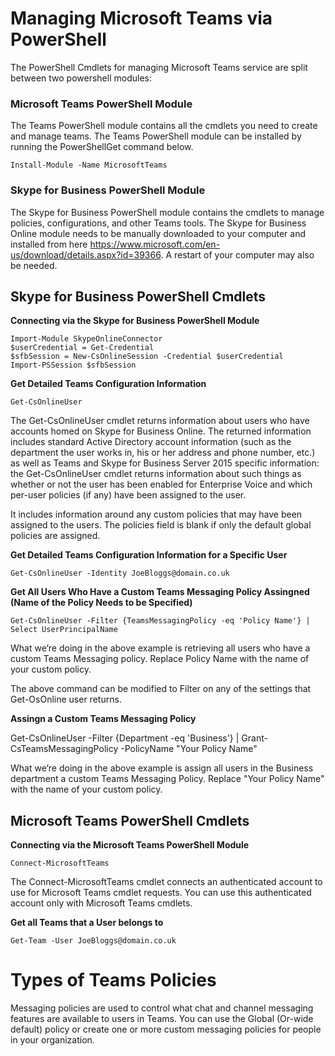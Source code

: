 # Managing Microsoft Teams via PowerShell

The PowerShell Cmdlets for managing Microsoft Teams service are split between two powershell modules:

### Microsoft Teams PowerShell Module

The Teams PowerShell module contains all the cmdlets you need to create and manage teams. The Teams PowerShell module can be installed by running the PowerShellGet command below.

`Install-Module -Name MicrosoftTeams`

### Skype for Business PowerShell Module

The Skype for Business PowerShell module contains the cmdlets to manage policies, configurations, and other Teams tools. The Skype for Business Online module needs to be manually downloaded to your computer and installed from here https://www.microsoft.com/en-us/download/details.aspx?id=39366. A restart of your computer may also be needed.

## Skype for Business PowerShell Cmdlets

**Connecting via the Skype for Business PowerShell Module**

    Import-Module SkypeOnlineConnector
    $userCredential = Get-Credential
    $sfbSession = New-CsOnlineSession -Credential $userCredential
    Import-PSSession $sfbSession
    
**Get Detailed Teams Configuration Information**

`Get-CsOnlineUser`

The Get-CsOnlineUser cmdlet returns information about users who have accounts homed on Skype for Business Online. The returned information includes standard Active Directory account information (such as the department the user works in, his or her address and phone number, etc.) as well as Teams and Skype for Business Server 2015 specific information: the Get-CsOnlineUser cmdlet returns information about such things as whether or not the user has been enabled for Enterprise Voice and which per-user policies (if any) have been assigned to the user.

It includes information around any custom policies that may have been assigned to the users. The policies field is blank if only the default global policies are assigned.

**Get Detailed Teams Configuration Information for a Specific User**

`Get-CsOnlineUser -Identity JoeBloggs@domain.co.uk`

**Get All Users Who Have a Custom Teams Messaging Policy Assingned (Name of the Policy Needs to be Specified)**

`Get-CsOnlineUser -Filter {TeamsMessagingPolicy -eq 'Policy Name'} | Select UserPrincipalName`

What we’re doing in the above example is retrieving all users who have a custom Teams Messaging policy. Replace Policy Name with the name of your custom policy.

The above command can be modified to Filter on any of the settings that Get-OsOnline user returns.

**Assingn a Custom Teams Messaging Policy**

Get-CsOnlineUser -Filter {Department -eq 'Business'} | Grant-CsTeamsMessagingPolicy -PolicyName "Your Policy Name"

What we’re doing in the above example is assign all users in the Business department a custom Teams Messaging Policy. Replace "Your Policy Name" with the name of your custom policy.

## Microsoft Teams PowerShell Cmdlets

**Connecting via the Microsoft Teams PowerShell Module**

`Connect-MicrosoftTeams`

The Connect-MicrosoftTeams cmdlet connects an authenticated account to use for Microsoft Teams cmdlet requests. You can use this authenticated account only with Microsoft Teams cmdlets.

**Get all Teams that a User belongs to**

`Get-Team -User JoeBloggs@domain.co.uk`



# Types of Teams Policies

Messaging policies are used to control what chat and channel messaging features are available to users in Teams. You can use the Global (Or-wide default) policy or create one or more custom messaging policies for people in your organization.
